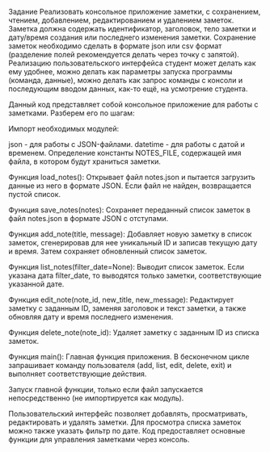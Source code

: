 Задание Реализовать консольное приложение заметки, с сохранением, чтением, добавлением, редактированием и удалением заметок. Заметка должна содержать идентификатор, заголовок, тело заметки и дату/время создания или последнего изменения заметки. Сохранение заметок необходимо сделать в формате json или csv формат (разделение полей рекомендуется делать через точку с запятой). Реализацию пользовательского интерфейса студент может делать как ему удобнее, можно делать как параметры запуска программы (команда, данные), можно делать как запрос команды с консоли и последующим вводом данных, как-то ещё, на усмотрение студента.

Данный код представляет собой консольное приложение для работы с заметками. Разберем его по шагам:

Импорт необходимых модулей:

json - для работы с JSON-файлами. datetime - для работы с датой и временем. Определение константы NOTES_FILE, содержащей имя файла, в котором будут храниться заметки.

Функция load_notes(): Открывает файл notes.json и пытается загрузить данные из него в формате JSON. Если файл не найден, возвращается пустой список.

Функция save_notes(notes): Сохраняет переданный список заметок в файл notes.json в формате JSON с отступами.

Функция add_note(title, message): Добавляет новую заметку в список заметок, сгенерировав для нее уникальный ID и записав текущую дату и время. Затем сохраняет обновленный список заметок.

Функция list_notes(filter_date=None): Выводит список заметок. Если указана дата filter_date, то выводятся только заметки, соответствующие указанной дате.

Функция edit_note(note_id, new_title, new_message): Редактирует заметку с заданным ID, заменяя заголовок и текст заметки, а также обновляя дату и время последнего изменения.

Функция delete_note(note_id): Удаляет заметку с заданным ID из списка заметок.

Функция main(): Главная функция приложения. В бесконечном цикле запрашивает команду пользователя (add, list, edit, delete, exit) и выполняет соответствующие действия.

Запуск главной функции, только если файл запускается непосредственно (не импортируется как модуль).

Пользовательский интерфейс позволяет добавлять, просматривать, редактировать и удалять заметки. Для просмотра списка заметок можно также указать фильтр по дате. Код предоставляет основные функции для управления заметками через консоль.
